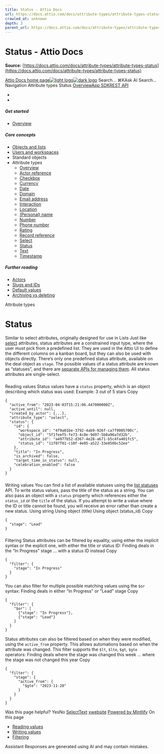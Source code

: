 ```yaml
---
title: Status - Attio Docs
url: https://docs.attio.com/docs/attribute-types/attribute-types-status
crawled_at: unknown
depth: 3
parent_url: https://docs.attio.com/docs/attribute-types/attribute-types-timestamp
---
```


# Status - Attio Docs

**Source:** [https://docs.attio.com/docs/attribute-types/attribute-types-status](https://docs.attio.com/docs/attribute-types/attribute-types-status)

[Attio Docs home page![light logo](https://mintlify.s3.us-west-1.amazonaws.com/attio/logo/light.svg)![dark logo](https://mintlify.s3.us-west-1.amazonaws.com/attio/logo/dark.svg)](https://docs.attio.com/)
Search...
⌘KAsk AI
Search...
Navigation
Attribute types
Status
[Overview](https://docs.attio.com/docs/overview)[App SDK](https://docs.attio.com/sdk/introduction)[REST API](https://docs.attio.com/rest-api/overview)
* [](https://build.attio.com/)
* [](https://attio.com/help)
##### Get started
  * [Overview](https://docs.attio.com/docs/overview)


##### Core concepts
  * [Objects and lists](https://docs.attio.com/docs/objects-and-lists)
  * [Users and workspaces](https://docs.attio.com/docs/users-and-workspaces)
  * Standard objects
  * Attribute types
    * [Overview](https://docs.attio.com/docs/attribute-types/attribute-types)
    * [Actor reference](https://docs.attio.com/docs/attribute-types/attribute-types-actor-reference)
    * [Checkbox](https://docs.attio.com/docs/attribute-types/attribute-types-checkbox)
    * [Currency](https://docs.attio.com/docs/attribute-types/attribute-types-currency)
    * [Date](https://docs.attio.com/docs/attribute-types/attribute-types-date)
    * [Domain](https://docs.attio.com/docs/attribute-types/attribute-types-domain)
    * [Email address](https://docs.attio.com/docs/attribute-types/attribute-types-email-address)
    * [Interaction](https://docs.attio.com/docs/attribute-types/attribute-types-interaction)
    * [Location](https://docs.attio.com/docs/attribute-types/attribute-types-location)
    * [(Personal) name](https://docs.attio.com/docs/attribute-types/attribute-types-personal-name)
    * [Number](https://docs.attio.com/docs/attribute-types/attribute-types-number)
    * [Phone number](https://docs.attio.com/docs/attribute-types/attribute-types-phone-number)
    * [Rating](https://docs.attio.com/docs/attribute-types/attribute-types-rating)
    * [Record reference](https://docs.attio.com/docs/attribute-types/attribute-types-record-reference)
    * [Select](https://docs.attio.com/docs/attribute-types/attribute-types-select)
    * [Status](https://docs.attio.com/docs/attribute-types/attribute-types-status)
    * [Text](https://docs.attio.com/docs/attribute-types/attribute-types-text)
    * [Timestamp](https://docs.attio.com/docs/attribute-types/attribute-types-timestamp)


##### Further reading
  * [Actors](https://docs.attio.com/docs/actors)
  * [Slugs and IDs](https://docs.attio.com/docs/slugs-and-ids)
  * [Default values](https://docs.attio.com/docs/default-values)
  * [Archiving vs deleting](https://docs.attio.com/docs/archiving-vs-deleting)


Attribute types
# Status
Similar to select attributes, originally designed for use in Lists
Just like [select](https://docs.attio.com/docs/attribute-types/attribute-types-select) attributes, status attributes are a constrained input type, where the user must pick from a predefined list. They are used in the Attio UI to define the different columns on a kanban board, but they can also be used with objects directly.
There’s only one predefined status attribute, available on the deal object as `stage`.
The possible values of a status attribute are known as “statuses”, and there are [separate APIs for managing them](https://docs.attio.com/rest-api/endpoint-reference/attributes/list-statuses).
All status attributes are single-select.
### 
[​](https://docs.attio.com/docs/attribute-types/attribute-types-status#reading-values)
Reading values
Status values have a `status` property, which is an object describing which status was used:
Example: 3 out of 5 stars
Copy
```
{
  "active_from": "2023-04-03T15:21:06.447000000Z",
  "active_until": null,
  "created_by_actor": {...},
  "attribute_type": "select",
  "status": {
    "id": {
      "workspace_id": "4f9a01be-3792-4ab9-926f-ca7f9005700c",
      "object_id": "5f1feef5-fe73-4c0e-9d97-5b0a96a7d32b",
      "attribute_id": "a4977b52-d367-4e28-a671-b5c4fa401fc5",
      "status_id": "11f07f01-c10f-4e05-a522-33e050bc52ee"
    },
    "title": "In Progress",
    "is_archived": false,
    "target_time_in_status": null,
    "celebration_enabled": false
  }
}
```

### 
[​](https://docs.attio.com/docs/attribute-types/attribute-types-status#writing-values)
Writing values
You can find a list of available statuses using the [list statuses](https://docs.attio.com/rest-api/endpoint-reference/attributes/list-statuses) API.
To write status values, pass the title of the status as a string.
You can also pass an object with a `status` property which references either the `status_id` or the `title` of the status.
If you attempt to write a value where the ID or title cannot be found, you will receive an error rather than create a new status.
Using string
Using object (title)
Using object (status_id)
Copy
```
{
  "stage": "Lead"
}
```

### 
[​](https://docs.attio.com/docs/attribute-types/attribute-types-status#filtering)
Filtering
Status attributes can be filtered by equality, using either the implicit syntax or the explicit one, with either the title or status ID:
Finding deals in the "In Progress" stage
... with a status ID instead
Copy
```
{
  "filter": {
    "stage": "In Progress"
  }
}
```

You can also filter for multiple possible matching values using the `$or` syntax:
Finding deals in either "In Progress" or "Lead" stage
Copy
```
{
  "filter": {
    "$or": [
      {"stage": "In Progress"},
      {"stage": "Lead"}
    ]
  }
}
```

Status attributes can also be filtered based on when they were modified, using the `active_from` property. This allows automations based on when the attribute was changed. This filter supports the `$lt`, `$lte`, `$gt`, `$gte` operators:
Finding deals where the stage was changed this week
... where the stage was not changed this year
Copy
```
{
  "filter": {
    "stage": {
      "active_from": {
        "$gte": "2023-11-20"
      }
    }
  }
}
```

Was this page helpful?
YesNo
[Select](https://docs.attio.com/docs/attribute-types/attribute-types-select)[Text](https://docs.attio.com/docs/attribute-types/attribute-types-text)
[x](https://x.com/Attio)[website](https://attio.com)
[Powered by Mintlify](https://mintlify.com/preview-request?utm_campaign=poweredBy&utm_medium=referral&utm_source=docs.attio.com)
On this page
  * [Reading values](https://docs.attio.com/docs/attribute-types/attribute-types-status#reading-values)
  * [Writing values](https://docs.attio.com/docs/attribute-types/attribute-types-status#writing-values)
  * [Filtering](https://docs.attio.com/docs/attribute-types/attribute-types-status#filtering)


Assistant
Responses are generated using AI and may contain mistakes.
